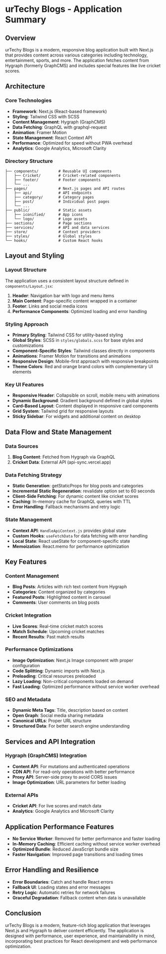 # urTechy Blogs - Application Summary

## Overview

urTechy Blogs is a modern, responsive blog application built with Next.js that provides content across various categories including technology, entertainment, sports, and more. The application fetches content from Hygraph (formerly GraphCMS) and includes special features like live cricket scores.

## Architecture

### Core Technologies

- **Framework**: Next.js (React-based framework)
- **Styling**: Tailwind CSS with SCSS
- **Content Management**: Hygraph (GraphCMS)
- **Data Fetching**: GraphQL with graphql-request
- **Animation**: Framer Motion
- **State Management**: React Context API
- **Performance**: Optimized for speed without PWA overhead
- **Analytics**: Google Analytics, Microsoft Clarity

### Directory Structure

```
├── components/         # Reusable UI components
│   ├── Cricket/        # Cricket-related components
│   ├── footer/         # Footer components
│   └── ...
├── pages/              # Next.js pages and API routes
│   ├── api/            # API endpoints
│   ├── category/       # Category pages
│   ├── post/           # Individual post pages
│   └── ...
├── public/             # Static assets
│   ├── iconified/      # App icons
│   └── logo/           # Logo assets
├── sections/           # Page sections
├── services/           # API and data services
├── store/              # Context providers
├── styles/             # Global styles
└── hooks/              # Custom React hooks
```

## Layout and Styling

### Layout Structure

The application uses a consistent layout structure defined in `components/Layout.jsx`:

1. **Header**: Navigation bar with logo and menu items
2. **Main Content**: Page-specific content wrapped in a container
3. **Footer**: Links and social media icons
4. **Performance Components**: Optimized loading and error handling

### Styling Approach

- **Primary Styling**: Tailwind CSS for utility-based styling
- **Global Styles**: SCSS in `styles/globals.scss` for base styles and customizations
- **Component-Specific Styles**: Tailwind classes directly in components
- **Animations**: Framer Motion for transitions and animations
- **Responsive Design**: Mobile-first approach with responsive breakpoints
- **Theme Colors**: Red and orange brand colors with complementary UI elements

### Key UI Features

- **Responsive Header**: Collapsible on scroll, mobile menu with animations
- **Dynamic Background**: Gradient background defined in global styles
- **Card-Based Layout**: Content displayed in responsive card components
- **Grid System**: Tailwind grid for responsive layouts
- **Sticky Sidebar**: For widgets and additional content on desktop

## Data Flow and State Management

### Data Sources

1. **Blog Content**: Fetched from Hygraph via GraphQL
2. **Cricket Data**: External API (api-sync.vercel.app)

### Data Fetching Strategy

- **Static Generation**: getStaticProps for blog posts and categories
- **Incremental Static Regeneration**: revalidate option set to 60 seconds
- **Client-Side Fetching**: For dynamic content like cricket scores
- **Caching**: In-memory cache for GraphQL queries with TTL
- **Error Handling**: Fallback mechanisms and retry logic

### State Management

- **Context API**: `HandleApiContext.js` provides global state
- **Custom Hooks**: `useFetchData` for data fetching with error handling
- **Local State**: React useState for component-specific state
- **Memoization**: React.memo for performance optimization

## Key Features

### Content Management

- **Blog Posts**: Articles with rich text content from Hygraph
- **Categories**: Content organized by categories
- **Featured Posts**: Highlighted content in carousel
- **Comments**: User comments on blog posts

### Cricket Integration

- **Live Scores**: Real-time cricket match scores
- **Match Schedule**: Upcoming cricket matches
- **Recent Results**: Past match results

### Performance Optimizations

- **Image Optimization**: Next.js Image component with proper configuration
- **Code Splitting**: Dynamic imports with Next.js
- **Preloading**: Critical resources preloaded
- **Lazy Loading**: Non-critical components loaded on demand
- **Fast Loading**: Optimized performance without service worker overhead

### SEO and Metadata

- **Dynamic Meta Tags**: Title, description based on content
- **Open Graph**: Social media sharing metadata
- **Canonical URLs**: Proper URL structure
- **Structured Data**: For better search engine understanding

## Services and API Integration

### Hygraph (GraphCMS) Integration

- **Content API**: For mutations and authenticated operations
- **CDN API**: For read-only operations with better performance
- **Proxy API**: Server-side proxy to avoid CORS issues
- **Image Optimization**: URL parameters for better loading

### External APIs

- **Cricket API**: For live scores and match data
- **Analytics**: Google Analytics and Microsoft Clarity

## Application Performance Features

- **No Service Worker**: Removed for better performance and faster loading
- **In-Memory Caching**: Efficient caching without service worker overhead
- **Optimized Bundle**: Reduced JavaScript bundle size
- **Faster Navigation**: Improved page transitions and loading times

## Error Handling and Resilience

- **Error Boundaries**: Catch and handle React errors
- **Fallback UI**: Loading states and error messages
- **Retry Logic**: Automatic retries for network failures
- **Graceful Degradation**: Fallback content when data is unavailable

## Conclusion

urTechy Blogs is a modern, feature-rich blog application that leverages Next.js and Hygraph to deliver content efficiently. The application is designed with performance, user experience, and maintainability in mind, incorporating best practices for React development and web performance optimization.
